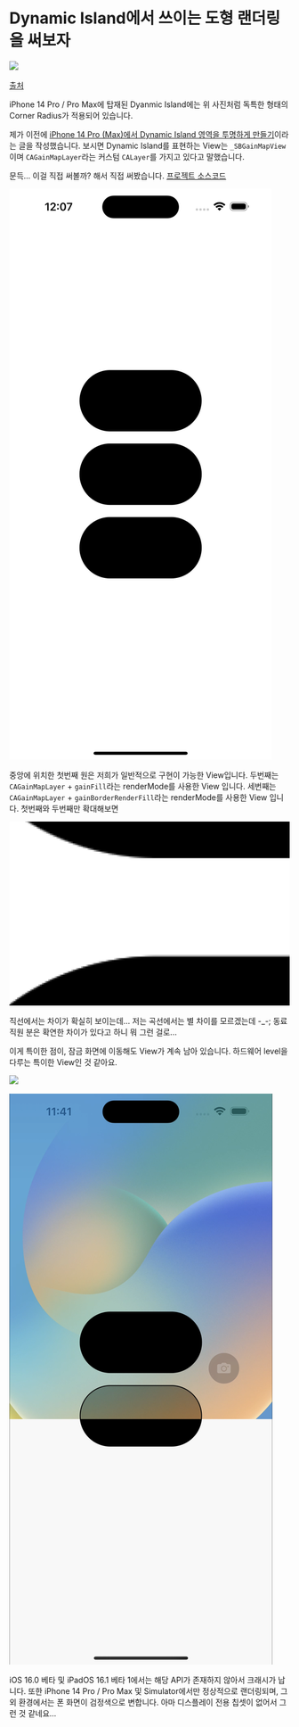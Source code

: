 # Dynamic Island에서 쓰이는 도형 랜더링을 써보자

![](0.png)

[출처](https://meeco.kr/mini/36020240)

iPhone 14 Pro / Pro Max에 탑재된 Dyanmic Island에는 위 사진처럼 독특한 형태의 Corner Radius가 적용되어 있습니다.

제가 이전에 [iPhone 14 Pro (Max)에서 Dynamic Island 영역을 투명하게 만들기](../Aperture_with_Clear_Color/article.md)이라는 글을 작성했습니다. 보시면 Dynamic Island를 표현하는 View는 `_SBGainMapView`이며 `CAGainMapLayer`라는 커스텀 `CALayer`를 가지고 있다고 말했습니다.

문득... 이걸 직접 써볼까? 해서 직접 써봤습니다. [프로젝트 소스코드](https://github.com/pookjw/GainMap)

![](1.png)

중앙에 위치한 첫번째 원은 저희가 일반적으로 구현이 가능한 View입니다. 두번째는 `CAGainMapLayer` + `gainFill`라는 renderMode를 사용한 View 입니다. 세번째는 `CAGainMapLayer` + `gainBorderRenderFill`라는 renderMode를 사용한 View 입니다. 첫번째와 두번째만 확대해보면

![](2.png)

직선에서는 차이가 확실히 보이는데... 저는 곡선에서는 별 차이를 모르겠는데 -_-; 동료 직원 분은 확연한 차이가 있다고 하니 뭐 그런 걸로...

이게 특이한 점이, 잠금 화면에 이동해도 View가 계속 남아 있습니다. 하드웨어 level을 다루는 특이한 View인 것 같아요.

![](3.png)

![](4.png)

iOS 16.0 베타 및 iPadOS 16.1 베타 1에서는 해당 API가 존재하지 않아서 크래시가 납니다. 또한 iPhone 14 Pro / Pro Max 및 Simulator에서만 정상적으로 랜더링되며, 그 외 환경에서는 폰 화면이 검정색으로 변합니다. 아마 디스플레이 전용 칩셋이 없어서 그런 것 같네요...


